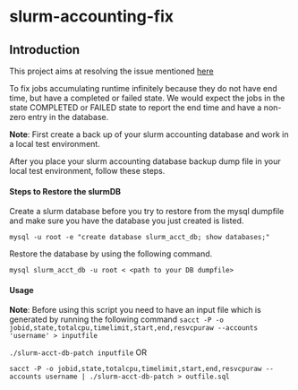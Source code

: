 # slurm-accounting-fix
## Introduction

This project aims at resolving the issue mentioned [here](https://gitlab.rc.uab.edu/mhanby/rc-slurm/issues/43)

To fix jobs accumulating runtime infinitely because they do not have end time, but have a completed or failed state. We would expect the jobs in the state COMPLETED or FAILED state to report the end time and have a non-zero entry in the database.

**Note**: First create a back up of your slurm accounting database and work in a local test environment.

After you place your slurm accounting database backup dump file in your local test environment, follow these steps. 

#### Steps to Restore the slurmDB
Create a slurm database before you try to restore from the mysql dumpfile and make sure you have the database you just created is listed.

`mysql -u root -e "create database slurm_acct_db; show databases;"`


Restore the database by using the following command.

`mysql slurm_acct_db -u root < <path to your DB dumpfile>`

#### Usage
**Note**: Before using this script you need to have an input file which is generated by running the following command 
`sacct -P -o jobid,state,totalcpu,timelimit,start,end,resvcpuraw --accounts 'username' > inputfile`

`./slurm-acct-db-patch inputfile` OR 

`sacct -P -o jobid,state,totalcpu,timelimit,start,end,resvcpuraw --accounts username | ./slurm-acct-db-patch > outfile.sql`
